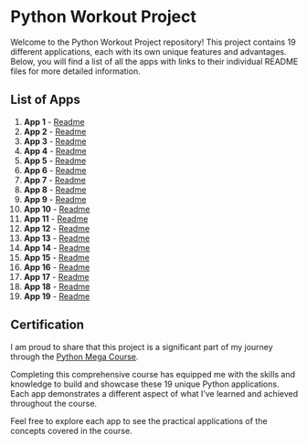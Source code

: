 # Python Workout Project

Welcome to the Python Workout Project repository! This project contains 19 different applications, each with its own unique features and advantages. Below, you will find a list of all the apps with links to their individual README files for more detailed information.

## List of Apps

1. **App 1** - [Readme](/app1/readme.md)
2. **App 2** - [Readme](/app2/readme.md)
3. **App 3** - [Readme](/app3/readme.md)
4. **App 4** - [Readme](/app4/readme.md)
5. **App 5** - [Readme](/app5/readme.md)
6. **App 6** - [Readme](/app6/readme.md)
7. **App 7** - [Readme](/app7/readme.md)
8. **App 8** - [Readme](/app8/readme.md)
9. **App 9** - [Readme](/app9/readme.md)
10. **App 10** - [Readme](/app10/readme.md)
11. **App 11** - [Readme](/app11/readme.md)
12. **App 12** - [Readme](/app12/readme.md)
13. **App 13** - [Readme](/app13/readme.md)
14. **App 14** - [Readme](/app14/readme.md)
15. **App 15** - [Readme](/app15/readme.md)
16. **App 16** - [Readme](/app16/readme.md)
17. **App 17** - [Readme](/app17/readme.md)
18. **App 18** - [Readme](/app18/readme.md)
19. **App 19** - [Readme](/app19/readme.md)

## Certification

I am proud to share that this project is a significant part of my journey through the [Python Mega Course](https://www.udemy.com/share/101Wga3@PDUt26_ndepk7xu3Q6abD8-FGNfap661Zw7kMj_Cbeh_IJ_fKFK2Oxbx4rxrLoiigA==/).

Completing this comprehensive course has equipped me with the skills and knowledge to build and showcase these 19 unique Python applications. Each app demonstrates a different aspect of what I’ve learned and achieved throughout the course.

Feel free to explore each app to see the practical applications of the concepts covered in the course.
